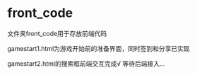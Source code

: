# front_code
文件夹front_code用于存放前端代码

gamestart1.html为游戏开始前的准备界面，同时签到和分享已实现

gamestart2.html的搜索框前端交互完成√  等待后端接入...
